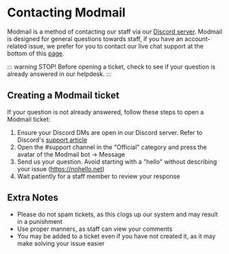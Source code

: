 # Contacting Modmail
Modmail is a method of contacting our staff via our [Discord server](https://ngmc.co/discord). Modmail is designed for general questions towards staff, if you have an account-related issue, we prefer for you to contact our live chat support at the bottom of this [page](https://ngmc.co/request).

::: warning STOP!
Before opening a ticket, check to see if your question is already answered in our helpdesk.
:::

## Creating a Modmail ticket

If your question is not already answered, follow these steps to open a Modmail ticket:
1. Ensure your Discord DMs are open in our Discord server. Refer to Discord's [support article](https://support.discord.com/hc/en-us/articles/217916488)
2. Open the #support channel in the "Official" category and press the avatar of the Modmail bot → Message
3. Send us your question. Avoid starting with a "hello" without describing your issue (https://nohello.net)
4. Wait patiently for a staff member to review your response

## Extra Notes

* Please do not spam tickets, as this clogs up our system and may result in a punishment
* Use proper manners, as staff can view your comments
* You may be added to a ticket even if you have not created it, as it may make solving your issue easier
